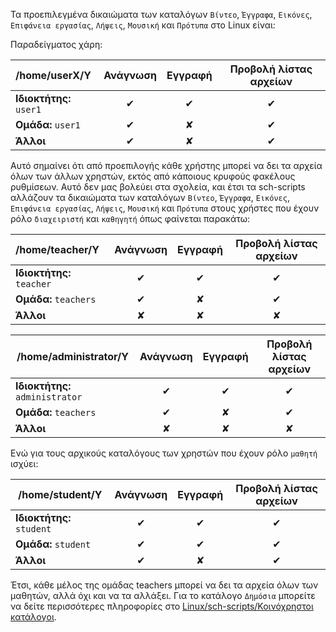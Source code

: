 Τα προεπιλεγμένα δικαιώματα των καταλόγων `Βίντεο`, `Έγγραφα`,
`Εικόνες`, `Επιφάνεια εργασίας`, `Λήψεις`, `Μουσική` και
`Πρότυπα` στο Linux είναι:

Παραδείγματος χάρη:

| /home/userΧ/Υ           | Ανάγνωση | Εγγραφή | Προβολή λίστας αρχείων |
|:----------------------- |:--------:|:-------:|:----------------------:|
| **Ιδιοκτήτης:** `user1` | ✔        | ✔      | ✔                      |
| **Ομάδα:** `user1`      | ✔        | ✘      | ✔                      |
| **Άλλοι**               | ✔        | ✘      | ✔                      |

Αυτό σημαίνει ότι από προεπιλογής κάθε χρήστης μπορεί να δει τα αρχεία όλων των
άλλων χρηστών, εκτός από κάποιους κρυφούς φακέλους ρυθμίσεων. Αυτό δεν μας
βολεύει στα σχολεία, και έτσι τα sch-scripts αλλάζουν τα δικαιώματα των
καταλόγων `Βίντεο`, `Έγγραφα`, `Εικόνες`, `Επιφάνεια εργασίας`, `Λήψεις`,
`Μουσική` και `Πρότυπα` στους χρήστες που έχουν ρόλο `διαχειριστή` και `καθηγητή`
όπως φαίνεται παρακάτω:

| /home/teacher/Y             | Ανάγνωση | Εγγραφή | Προβολή λίστας αρχείων |
|:----------------------------|:--------:|:-------:|:----------------------:|
| **Ιδιοκτήτης:** `teacher`   | ✔        | ✔      | ✔                     |
| **Ομάδα:**  `teachers`      | ✔        | ✘      | ✔                     |
| **Άλλοι**                   | ✘        | ✘      | ✘                     |

| /home/administrator/Y           | Ανάγνωση | Εγγραφή | Προβολή λίστας αρχείων |
| ------------------------------- |:--------:|:-------:|:----------------------:|
| **Ιδιοκτήτης:** `administrator` | ✔        | ✔      | ✔                      |
| **Ομάδα:** `teachers`           | ✔        | ✘      | ✔                      |
| **Άλλοι**                       | ✘        | ✘      | ✘                      |

Ενώ για τους αρχικούς καταλόγους των χρηστών που έχουν ρόλο `μαθητή`
ισχύει:

| /home/student/Y           | Ανάγνωση | Εγγραφή | Προβολή λίστας αρχείων |
| ------------------------- |:--------:|:-------:|:----------------------:|
| **Ιδιοκτήτης:** `student` | ✔        | ✔      | ✔                      |
| **Ομάδα:** `student`      | ✔        | ✔      | ✔                      |
| **Άλλοι**                 | ✔        | ✘      | ✔                      |

Έτσι, κάθε μέλος της ομάδας teachers μπορεί να δει τα αρχεία όλων των μαθητών,
αλλά όχι και να τα αλλάξει. Για το κατάλογο `Δημόσια` μπορείτε να δείτε
περισσότερες πληροφορίες στο [Linux/sch-scripts/Κοινόχρηστοι
κατάλογοι](Κοινόχρηστοι_κατάλογοι.md).
